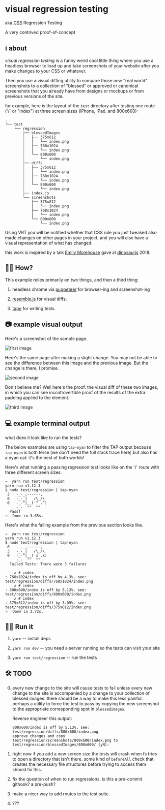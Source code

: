 # visual regression testing

aka <abbr title="California Style Sheets">CSS</abbr> Regression Testing

A very contrived proof-of-concept

## ℹ️ about

*visual regression testing* is a funny weird cool little thing where you use a headless browser to load up and take screenshots of your website after you make changes to your CSS or whatever.

Then you use a visual diffing utility to compare those new "real world" screenshots to a collection of "blessed" or approved or canonical screenshots that you already have from designs or mockups or from previous versions of the site.

for example, here is the layout of the `test` directory after testing one route
('/' or "index") at three screen sizes (iPhone, iPad, and 800x600):

```
.
└── test
    └── regression
        ├── blessedImages
        │   ├── 375x812
        │   │   └── index.png
        │   ├── 768x1024
        │   │   └── index.png
        │   └── 800x600
        │       └── index.png
        ├── diffs
        │   ├── 375x812
        │   │   └── index.png
        │   ├── 768x1024
        │   │   └── index.png
        │   └── 800x600
        │       └── index.png
        ├── index.js
        └── screenshots
            ├── 375x812
            │   └── index.png
            ├── 768x1024
            │   └── index.png
            └── 800x600
                └── index.png
```

Using VRT you will be notified whether that CSS rule you just tweaked also made
changes on other pages in your project, and you will also have a visual
representation of what has changed.

this work is inspired by a talk [Emily Morehouse] gave at [dinosaurjs] 2018.

[Emily Morehouse]:https://twitter.com/emilyemorehouse/status/1011324145542418432
[dinosaurjs]:https://twitter.com/dinosaur_js

## 🙇‍♂️ How?

This example relies primarily on two things, and then a third thing:

1. headless chrome via [puppeteer] for browser-ing and screenshot-ing 

2. [resemble.js] for visual diffs.

3. [tape] for writing tests.

[puppeteer]:https://github.com/GoogleChrome/puppeteer/blob/v1.10.0/docs/api.md
[resemble.js]:https://github.com/HuddleEng/Resemble.js
[tape]:https://medium.com/javascript-scene/why-i-use-tape-instead-of-mocha-so-should-you-6aa105d8eaf4

## 📷 example visual output

Here's a screenshot of the sample page.

![first image](docs/first.png)

Here's the same page after making a slight change. You may not be able to see
the difference between this image and the previous image. But the change is
there, I promise.

![second image](docs/second.png)

Don't believe me? Well here's the proof: the visual diff of these two images,
in which you can see incontrovertible proof of the results of the extra padding
applied to the element.

![third image](docs/third.png)

## 💻 example terminal output

what does it look like to run the tests?

The below examples are using `tap-nyan` to filter the TAP output because
`tap-nyan` is both terse (we don't need the full stack trace here) but also has
a nyan cat: it's the best of both worlds!

Here's what running a passing regression test looks like on the '/' route with
three different screen sizes.

```
⇒  yarn run test/regression
yarn run v1.12.3
$ node test/regression | tap-nyan
 3   -_-_,------,
 0   -_-_|   /\_/\
 0   -_-^|__( ^ .^)
     -_-  ""  ""
  Pass!
✨  Done in 3.65s.
```

Here's what the failing example from the previous section looks like.

```
⇒  yarn run test/regression
yarn run v1.12.3
$ node test/regression | tap-nyan
 0   -_-_,------,
 3   -_-_|   /\_/\
 0   -_-^|__( x .x)
     -_-  ""  ""
  Failed Tests: There were 3 failures

    ✗ # index
: 768x1024/index is off by 4.3%. see: test/regression/diffs/768x1024/index.png
    ✗ # index
: 800x600/index is off by 5.13%. see: test/regression/diffs/800x600/index.png
    ✗ # index
: 375x812/index is off by 3.09%. see: test/regression/diffs/375x812/index.png
✨  Done in 3.72s.

```

## 🏃‍♀️ Run it

1. `yarn` -- install deps

2. `yarn run dev` -- you need a server running so the tests can visit your site

3. `yarn run test/regression` -- run the tests

## 🛠 TODO

0. every new change to the site will cause tests to fail unless every new
   change to the site is accompanied by a change to your collection of blessed
   images. there should be a way to make this less painful. perhaps a utility
   to force the test to pass by copying the new screenshot to the appropriate
   corresponding spot in `blessedImages`.

      Reverse engineer this output:

      ```
      800x600/index is off by 5.13%. see: test/regression/diffs/800x600/index.png
      approve changes and copy test/regression/screenshots/800x600/index.png to test/regression/blessedImages/800x600/ [yN]:
      ```
      

1. right now if you add a new screen size the tests will crash when fs tries to
   open a directory that isn't there. some kind of `beforeAll` check that
   creates the necessary file structures before trying to access them should
   fix this.

2. fix the question of when to run regressions. is this a pre-commit githook? a
   pre-push?

3. make a nicer way to add routes to the test suite.

4. ???
